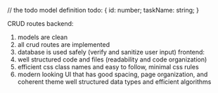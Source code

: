 // the todo model definition
todo: {
id: number;
taskName: string;
}

CRUD routes
backend:

1. models are clean
2. all crud routes are implemented
3. database is used safely (verify and sanitize user input)
   frontend:
4. well structured code and files (readability and code organization)
5. efficient css class names and easy to follow, minimal css rules
6. modern looking UI that has good spacing, page organization, and coherent theme
   well structured data types and efficient algorithms
